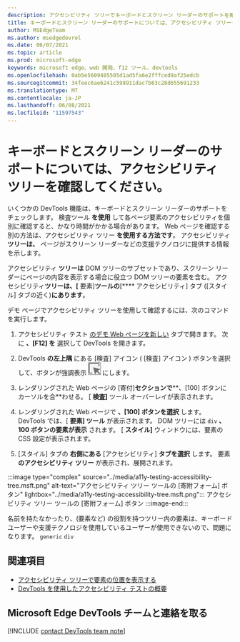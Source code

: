 ```yaml
---
description: アクセシビリティ ツリーでキーボードとスクリーン リーダーのサポートを確認します。
title: キーボードとスクリーン リーダーのサポートについては、アクセシビリティ ツリーを確認してください。
author: MSEdgeTeam
ms.author: msedgedevrel
ms.date: 06/07/2021
ms.topic: article
ms.prod: microsoft-edge
keywords: microsoft edge、web 開発、f12 ツール、devtools
ms.openlocfilehash: 0ab5e5609485505d1ad5fa6e2fffced9af25edcb
ms.sourcegitcommit: 34feec6ae6241c598911dac7b63c28d655691233
ms.translationtype: MT
ms.contentlocale: ja-JP
ms.lasthandoff: 06/08/2021
ms.locfileid: "11597543"
---
```

# <a name="check-the-accessibility-tree-for-keyboard-and-screen-reader-support"></a>キーボードとスクリーン リーダーのサポートについては、アクセシビリティ ツリーを確認してください。

<!-- Accessibility tab: Accessibility Tree -->

いくつかの DevTools 機能は、キーボードとスクリーン リーダーのサポートをチェックします。  検査ツール **を使用** して各ページ要素のアクセシビリティを個別に確認すると、かなり時間がかかる場合があります。  Web ページを確認する別の方法は、アクセシビリティ ツリー **を使用する方法です**。  アクセシビリティ **ツリーは、** ページがスクリーン リーダーなどの支援テクノロジに提供する情報を示します。

アクセシビリティ **ツリーは** DOM ツリーのサブセットであり、スクリーン リーダーにページの内容を表示する場合に役立つ DOM ツリーの要素を含む。  アクセシビリティ**ツリーは、[** 要素]**ツールの**[**** アクセシビリティ] タブ ([スタイル] タブの近く)**にあります**。


デモ ページでアクセシビリティ ツリーを使用して確認するには、次のコマンドを実行します。

1.  アクセシビリティ テスト [のデモ Web ページを新しい][DevToolsA11yErrorsDemopage] タブで開きます。 次に **、[F12] を** 選択して DevTools を開きます。

1.  DevTools **の左上隅** にある [検査] アイコン \( [検査] アイコン \) ボタンを選択して、ボタンが強調表示 ![ (青) ](../media/inspect-icon.msft.png) にします。

1.  レンダリングされた Web ページの [寄付]**セクションで****、[100] ボタンにカーソルを合**わせる。  [ **検査]** ツール オーバーレイが表示されます。

1.  レンダリングされた Web ページで **、[100] ボタンを選択** します。  DevTools では、[ **要素] ツール** が表示されます。  DOM ツリーには `div` **、100 ボタンの要素が表示** されます。  [ **スタイル]** ウィンドウには、要素の CSS 設定が表示されます。

1.  [スタイル] タブの **右側にある** [アクセシビリティ] **タブを選択** します。 要素 **のアクセシビリティ ツリー** が表示され、展開されます。

:::image type="complex" source="../media/a11y-testing-accessibility-tree.msft.png" alt-text="アクセシビリティ ツリー ツールの [寄附フォーム] ボタン" lightbox="../media/a11y-testing-accessibility-tree.msft.png":::
    アクセシビリティ ツリー ツールの [寄附フォーム] ボタン
:::image-end:::

名前を持たなかったり、(要素など) の役割を持つツリー内の要素は、キーボード ユーザーや支援テクノロジを使用しているユーザーが使用できないので、問題になります。 `generic` `div`


## <a name="see-also"></a>関連項目

*  [アクセシビリティ ツリーで要素の位置を表示する][DevtoolsAccessibilityAccessibilityTabViewTree]
*  [DevTools を使用したアクセシビリティ テストの概要](accessibility-testing-in-devtools.md)


## <a name="getting-in-touch-with-the-microsoft-edge-devtools-team"></a>Microsoft Edge DevTools チームと連絡を取る  

[!INCLUDE [contact DevTools team note](../includes/contact-devtools-team-note.md)]  


<!-- links -->
[DevtoolsAccessibilityAccessibilityTabViewTree]: accessibility-tab.md#view-the-position-of-an-element-in-the-accessibility-tree "アクセシビリティ ツリーの要素の位置を表示する - [アクセシビリティ] タブを使用してアクセシビリティをテスト|Microsoft Docs"
[DevToolsA11yErrorsDemopage]: https://microsoftedge.github.io/DevToolsSamples/a11y-testing/page-with-errors.html "アクセシビリティテストのデモ web ページ |GitHub"
